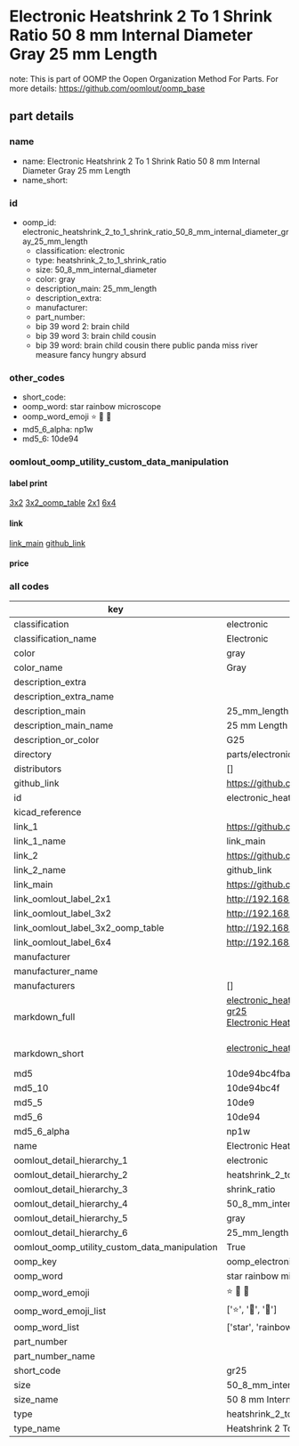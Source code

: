 # Electronic Heatshrink 2 To 1 Shrink Ratio 50 8 mm Internal Diameter Gray 25 mm Length  

note: This is part of OOMP the Oopen Organization Method For Parts. For more details: https://github.com/oomlout/oomp_base

##  part details





### name
* name: Electronic Heatshrink 2 To 1 Shrink Ratio 50 8 mm Internal Diameter Gray 25 mm Length
* name_short: 
### id
* oomp_id: electronic_heatshrink_2_to_1_shrink_ratio_50_8_mm_internal_diameter_gray_25_mm_length
  * classification: electronic
  * type: heatshrink_2_to_1_shrink_ratio
  * size: 50_8_mm_internal_diameter
  * color: gray
  * description_main: 25_mm_length
  * description_extra: 
  * manufacturer: 
  * part_number: 
  * bip 39 word 2: brain child
  * bip 39 word 3: brain child cousin
  * bip 39 word: brain child cousin there public panda miss river measure fancy hungry absurd

### other_codes
* short_code: 
* oomp_word: star rainbow microscope
* oomp_word_emoji :star: :rainbow: :microscope:
* md5_6_alpha: np1w
* md5_6: 10de94






### oomlout_oomp_utility_custom_data_manipulation
#### label print
[3x2](http://192.168.1.245:1112/?label=oomp%20np1w)
[3x2_oomp_table](http://192.168.1.107:1112/?label=oomp%20np1w)
[2x1](http://192.168.1.242:1112/?label=oomp%20np1w)
[6x4](http://192.168.1.55:1112/?label=oomp%20np1w)    

#### link

[link_main](https://github.com/oomlout/oomlout_oomp_current_version_messy/tree/main/parts/electronic_heatshrink_2_to_1_shrink_ratio_50_8_mm_internal_diameter_gray_25_mm_length) [github_link](https://github.com/oomlout/oomlout_oomp_part_src/tree/main/parts/electronic_heatshrink_2_to_1_shrink_ratio_50_8_mm_internal_diameter_gray_25_mm_length)                             

#### price







### all codes 
| key | value |  
| --- | --- |  
| classification | electronic |  
| classification_name | Electronic |  
| color | gray |  
| color_name | Gray |  
| description_extra |  |  
| description_extra_name |  |  
| description_main | 25_mm_length |  
| description_main_name | 25 mm Length |  
| description_or_color | G25 |  
| directory | parts/electronic_heatshrink_2_to_1_shrink_ratio_50_8_mm_internal_diameter_gray_25_mm_length |  
| distributors | [] |  
| github_link | https://github.com/oomlout/oomlout_oomp_part_src/tree/main/parts/electronic_heatshrink_2_to_1_shrink_ratio_50_8_mm_internal_diameter_gray_25_mm_length |  
| id | electronic_heatshrink_2_to_1_shrink_ratio_50_8_mm_internal_diameter_gray_25_mm_length |  
| kicad_reference |  |  
| link_1 | https://github.com/oomlout/oomlout_oomp_current_version_messy/tree/main/parts/electronic_heatshrink_2_to_1_shrink_ratio_50_8_mm_internal_diameter_gray_25_mm_length |  
| link_1_name | link_main |  
| link_2 | https://github.com/oomlout/oomlout_oomp_part_src/tree/main/parts/electronic_heatshrink_2_to_1_shrink_ratio_50_8_mm_internal_diameter_gray_25_mm_length |  
| link_2_name | github_link |  
| link_main | https://github.com/oomlout/oomlout_oomp_current_version_messy/tree/main/parts/electronic_heatshrink_2_to_1_shrink_ratio_50_8_mm_internal_diameter_gray_25_mm_length |  
| link_oomlout_label_2x1 | http://192.168.1.242:1112/?label=oomp%20np1w |  
| link_oomlout_label_3x2 | http://192.168.1.245:1112/?label=oomp%20np1w |  
| link_oomlout_label_3x2_oomp_table | http://192.168.1.107:1112/?label=oomp%20np1w |  
| link_oomlout_label_6x4 | http://192.168.1.55:1112/?label=oomp%20np1w |  
| manufacturer |  |  
| manufacturer_name |  |  
| manufacturers | [] |  
| markdown_full | [electronic_heatshrink_2_to_1_shrink_ratio_50_8_mm_internal_diameter_gray_25_mm_length](https://github.com/oomlout/oomlout_oomp_current_version_messy/tree/main/parts/electronic_heatshrink_2_to_1_shrink_ratio_50_8_mm_internal_diameter_gray_25_mm_length)<br>[gr25](https://github.com/oomlout/oomlout_oomp_current_version_messy/tree/main/parts/electronic_heatshrink_2_to_1_shrink_ratio_50_8_mm_internal_diameter_gray_25_mm_length)<br>[Electronic Heatshrink 2 To 1 Shrink Ratio 50 8 Mm Internal Diameter Gray 25 Mm Length](https://github.com/oomlout/oomlout_oomp_current_version_messy/tree/main/parts/electronic_heatshrink_2_to_1_shrink_ratio_50_8_mm_internal_diameter_gray_25_mm_length)<br><br> |  
| markdown_short | [electronic_heatshrink_2_to_1_shrink_ratio_50_8_mm_internal_diameter_gray_25_mm_length](https://github.com/oomlout/oomlout_oomp_current_version_messy/tree/main/parts/electronic_heatshrink_2_to_1_shrink_ratio_50_8_mm_internal_diameter_gray_25_mm_length)<br><br> |  
| md5 | 10de94bc4fbad1ba7dd68e0662c9f8d7 |  
| md5_10 | 10de94bc4f |  
| md5_5 | 10de9 |  
| md5_6 | 10de94 |  
| md5_6_alpha | np1w |  
| name | Electronic Heatshrink 2 To 1 Shrink Ratio 50 8 mm Internal Diameter Gray 25 mm Length |  
| oomlout_detail_hierarchy_1 | electronic |  
| oomlout_detail_hierarchy_2 | heatshrink_2_to_1 |  
| oomlout_detail_hierarchy_3 | shrink_ratio |  
| oomlout_detail_hierarchy_4 | 50_8_mm_internal_diameter |  
| oomlout_detail_hierarchy_5 | gray |  
| oomlout_detail_hierarchy_6 | 25_mm_length |  
| oomlout_oomp_utility_custom_data_manipulation | True |  
| oomp_key | oomp_electronic_heatshrink_2_to_1_shrink_ratio_50_8_mm_internal_diameter_gray_25_mm_length |  
| oomp_word | star rainbow microscope |  
| oomp_word_emoji | :star: :rainbow: :microscope: |  
| oomp_word_emoji_list | [':star:', ':rainbow:', ':microscope:'] |  
| oomp_word_list | ['star', 'rainbow', 'microscope'] |  
| part_number |  |  
| part_number_name |  |  
| short_code | gr25 |  
| size | 50_8_mm_internal_diameter |  
| size_name | 50 8 mm Internal Diameter |  
| type | heatshrink_2_to_1_shrink_ratio |  
| type_name | Heatshrink 2 To 1 Shrink Ratio |  
